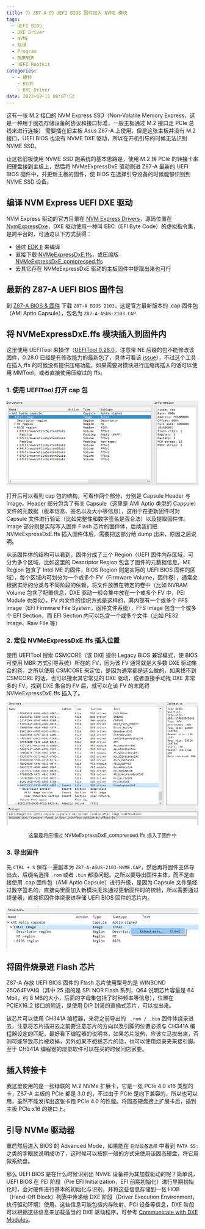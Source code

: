 ```yaml
---
title: 为 Z87-A 的 UEFI BIOS 固件加入 NVME 模块
tags:
  - UEFI BIOS
  - DXE Driver
  - NVME
  - 烧录
  - Program
  - BURNER
  - UEFI Rootkit
categories:
  - - 硬件
    - BIOS
    - DXE Driver
date: 2023-09-11 00:07:52
---
```



这有一张 M.2 接口的 NVM Express SSD（Non-Volatile Memory Express，这是一种用于固态存储设备的协议和接口标准，一般主板通过 M.2 接口走 PCIe 总线来进行连接） 需要插在旧主板 Asus Z87-A 上使用，但是这张主板并没有 M.2 接口，UEFI BIOS 也没有 NVME DXE 驱动，所以在开机引导的时候无法识别 NVME SSD。

让这张旧板使用 NVME SSD 跑系统的基本思路是，使用 M.2 转 PCIe 的转接卡来把硬盘接到主板上，然后将 NVMeExpressDxE 驱动刷进 Z87-A 最新的 UEFI BIOS 固件中，并更新主板的固件，使 BIOS 在选择引导设备的时候能够识别到 NVME SSD 设备。

## 编译 NVM Express UEFI DXE 驱动

NVM Express 驱动的官方目录在 [NVM Express Drivers](https://nvmexpress.org/drivers/)，源码位置在 [NvmExpressDxe](https://github.com/tianocore/edk2/tree/master/MdeModulePkg/Bus/Pci/NvmExpressDxe)，DXE 驱动使用一种叫 EBC（EFI Byte Code）的虚拟指令集，是跨平台的，可通过以下方式获得：

- 通过 [EDK II](https://github.com/tianocore/edk2) 来编译
- 直接下载 [NVMeExpressDxE.ffs](https://raw.githubusercontent.com/12CrazyPaul21/12CrazyPaul21.github.io/master/source/data/nvme/NVMeExpressDxE.ffs)，或压缩版  [NVMeExpressDxE_compressed.ffs](https://raw.githubusercontent.com/12CrazyPaul21/12CrazyPaul21.github.io/master/source/data/nvme/NVMeExpressDxE_compressed.ffs)
- 去其它存在 NVMeExpressDxE 驱动的主板固件中提取出来也可行

## 最新的 Z87-A UEFI BIOS 固件包

到 [Z87-A BIOS & 固件](https://www.asus.com.cn/supportonly/z87-a/helpdesk_bios/) 下载 `Z87-A BIOS 2103`，这是官方最新版本的 .cap 固件包（AMI Aptio Capsule），包名为 `Z87-A-ASUS-2103.CAP`

## 将 NVMeExpressDxE.ffs 模块插入到固件内

这里使用 UEFITool 来操作（[UEFITool 0.28.0](https://github.com/LongSoft/UEFITool/releases/tag/0.28.0)，注意带 NE 后缀的包不能修改该固件，0.28.0 已经是有修改能力的最新包了，具体可看该 [issue](https://github.com/LongSoft/UEFITool/issues/67)），不过这个工具在插入 ffs 的时候没有提供压缩功能，如果需要对模块进行压缩再插入的话可以使用 MMTool，或者直接使用压缩过的 ffs。

### 1. 使用 UEFITool 打开 cap 包

![](../images/post/nvme/1.png)

打开后可以看到 cap 包的结构，可看作两个部分，分别是 Capsule Header 与 Image。Header 部分包含了有关 Capsule（这里是 AMI Aptio 类型的 Capsule）文件的元数据（版本信息、签名以及大小等信息），这用于在更新固件时对 Capsule 文件进行验证（比如完整性和数字签名是否合法）以及提取固件体。Image 部分则是实际写入固件 Flash 芯片的固件体，后续我们把 NVMeExpressDxE.ffs 插入固件体后，需要把这部分给 dump 出来，原因之后说明。

从该固件体的结构可以看到，固件分成了三个 Region（UEFI 固件内存区域，可分为多个区域，比如这里的 Descriptor Region 包含了固件的元数据信息，ME Region 包含了 Intel ME 的固件，BIOS Region 则是实际的 UEFI BIOS 固件的区域），每个区域内可划分为一个或多个 FV（Firmware Volume，固件卷），通常会根据实际的分类与不同阶段的依赖，将文件放置在特定的卷中（比如 NVRAM Volume 包含了配置信息，DXE 驱动一般会集中放在一个或多个 FV 中，PEI Module 也类似），FV 内文件的组织方式是这样的，其内部有一个或多个 FFS Image（EFI Firmware File System，固件文件系统），FFS Image 包含一个或多个 EFI Section，而 EFI Section 内可以包含一个或多个文件（比如 PE32 Image、Raw File 等）

### 2. 定位 NVMeExpressDxE.ffs 插入位置

使用 UEFITool 搜索 CSMCORE（该 DXE 提供 Legacy BIOS 兼容模式，使 BIOS 可使用 MBR 方式引导系统）所在的 FV，因为该 FV 通常就是大多数 DXE 驱动集合的卷，之所以使用 CSMCORE 来定位，是因为通常都是这么做的，如果找不到 CSMCORE 的话，也可以搜索其它常见的 DXE 驱动，或者直接手动找 DXE 非常多的 FV。找到 DXE 集合的 FV 后，就可以在该 FV 的末尾将 NVMeExpressDxE.ffs 插入了。

![](../images/post/nvme/2.png)

<center><font size="2">这里是将压缩过 NVMeExpressDxE_compressed.ffs 插入了固件中</font></center>

### 3. 导出固件

先 `CTRL + S` 保存一遍副本为 `Z87-A-ASUS-2103-NVME.CAP`，然后再将固件主体导出去，后缀名选择 `.rom` 或者 `.bin` 都没问题。之所以要导出固件主体，而不是直接使用 .cap 固件包（AMI Aptio Capsule）进行升级，是因为 Capsule 文件是经过数字签名的，直接向里面加入新模块无法通过更新固件时的校验，所以需要通过烧录器，直接把固件体烧录进存储 UEFI BIOS 固件的芯片内。

![](../images/post/nvme/3.png)





## 将固件烧录进 Flash 芯片

Z87-A 存放 UEFI BIOS 固件的 Flash 芯片使用型号的是 WINBOND 25Q64FVAIQ（其中 25 指的是 SPI NOR Flash 系列，Q64 说明芯片容量是 64 Mbit，约 8 MB的大小，后面的字母集包括了时钟频率等信息），位置在 PCIEX16_2 接口的附近，是使用 DIP 封装的直插式芯片，可以拔出来。

该芯片可以使用 CH341A 编程器，来将之前导出的 ` .rom / .bin` 固件体烧录进去，注意将芯片插进去之前要注意芯片的方向以及引脚的位置必须与 CH341A 编程器设定的匹配，最好看下编程器的说明书，如果芯片发热，应该立马拔出来，否则可能导致芯片被烧掉，另外如果不想拔芯片的话，也可以使用烧录夹来接引脚。至于 CH341A 编程器的烧录软件可以在买的时候问店家要。

## 插入转接卡

我这里使用的是一张绿联的 M.2 NVMe 扩展卡，它是一张 PCIe 4.0 x16 类型的卡，Z87-A 主板的 PCIe 都是 3.0 的，不过由于 PCIe 是向下兼容的，所以也可以用，虽然不能发挥出这张卡跑 PCIe 4.0 的性能。将固态硬盘接上扩展卡后，插到主板 PCIe x16 的接口上。

## 引导 NVMe 驱动器

重启然后进入 BIOS 的 Advanced Mode，如果能在 `启动设备选择` 中看到 `PATA SS:` 之类的字眼就说明成功了，这时候可以按照一般的方式来使用该固态硬盘，将它用做系统盘。

那么 UEFI BIOS 是在什么时候识别出 NVME 设备并为其加载驱动的呢？简单说，UEFI BIOS 在 PEI 阶段（Pre EFI Initialization，EFI 前期初始化）进行早期初始化时，会对硬件进行基本的初始化与识别，并将这些信息存储到一张 HOB（Hand-Off Block）列表中传递给 DXE 阶段（Driver Execution Environment，执行驱动环境）使用，这些信息可能包括内存映射、PCI 设备等信息，DXE 阶段可以根据这些信息来加载适当的 DXE 驱动程序，可参考 [Communicate with DXE Modules](https://tianocore-docs.github.io/edk2-ModuleWriteGuide/draft/7_pre-efi_initialization_modules/76_communicate_with_dxe_modules.html)。